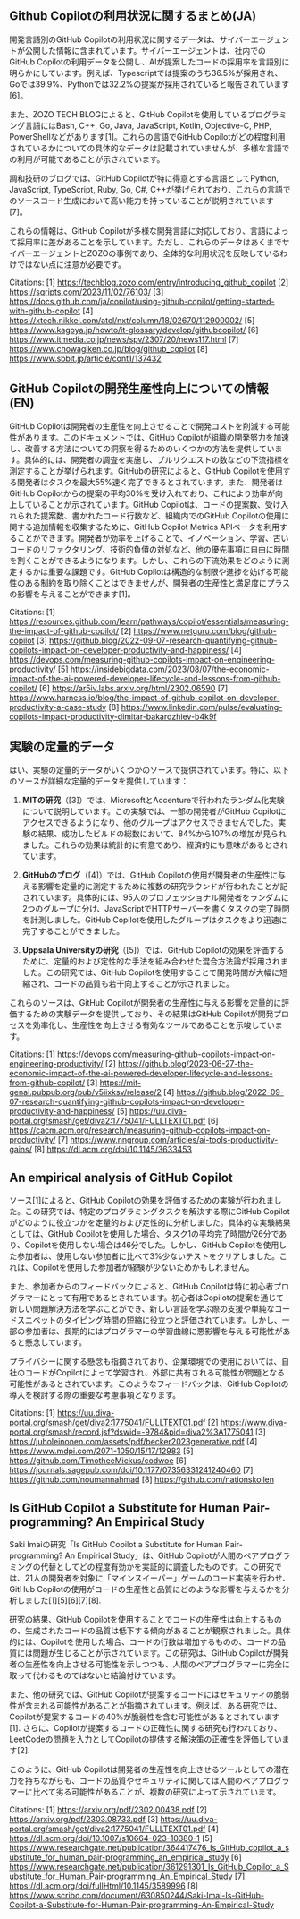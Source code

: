 ## Github Copilotの利用状況に関するまとめ(JA)
開発言語別のGitHub Copilotの利用状況に関するデータは、サイバーエージェントが公開した情報に含まれています。サイバーエージェントは、社内でのGitHub Copilotの利用データを公開し、AIが提案したコードの採用率を言語別に明らかにしています。例えば、Typescriptでは提案のうち36.5%が採用され、Goでは39.9%、Pythonでは32.2%の提案が採用されていると報告されています[6]。

また、ZOZO TECH BLOGによると、GitHub Copilotを使用しているプログラミング言語にはBash, C++, Go, Java, JavaScript, Kotlin, Objective-C, PHP, PowerShellなどがあります[1]。これらの言語でGitHub Copilotがどの程度利用されているかについての具体的なデータは記載されていませんが、多様な言語での利用が可能であることが示されています。

調和技研のブログでは、GitHub Copilotが特に得意とする言語としてPython, JavaScript, TypeScript, Ruby, Go, C#, C++が挙げられており、これらの言語でのソースコード生成において高い能力を持っていることが説明されています[7]。

これらの情報は、GitHub Copilotが多様な開発言語に対応しており、言語によって採用率に差があることを示しています。ただし、これらのデータはあくまでサイバーエージェントとZOZOの事例であり、全体的な利用状況を反映しているわけではない点に注意が必要です。

Citations:
[1] https://techblog.zozo.com/entry/introducing_github_copilot
[2] https://sqripts.com/2023/11/02/76103/
[3] https://docs.github.com/ja/copilot/using-github-copilot/getting-started-with-github-copilot
[4] https://xtech.nikkei.com/atcl/nxt/column/18/02670/112900002/
[5] https://www.kagoya.jp/howto/it-glossary/develop/githubcopilot/
[6] https://www.itmedia.co.jp/news/spv/2307/20/news117.html
[7] https://www.chowagiken.co.jp/blog/github_copilot
[8] https://www.sbbit.jp/article/cont1/137432

## GitHub Copilotの開発生産性向上についての情報(EN)
GitHub Copilotは開発者の生産性を向上させることで開発コストを削減する可能性があります。このドキュメントでは、GitHub Copilotが組織の開発努力を加速し、改善する方法についての洞察を得るためのいくつかの方法を提供しています。具体的には、開発者の調査を実施し、プルリクエストの数などの下流指標を測定することが挙げられます。GitHubの研究によると、GitHub Copilotを使用する開発者はタスクを最大55%速く完了できるとされています。また、開発者はGitHub Copilotからの提案の平均30%を受け入れており、これにより効率が向上していることが示されています。GitHub Copilotは、コードの提案数、受け入れられた提案数、書かれたコード行数など、組織内でのGitHub Copilotの使用に関する追加情報を収集するために、GitHub Copilot Metrics APIベータを利用することができます。開発者が効率を上げることで、イノベーション、学習、古いコードのリファクタリング、技術的負債の対処など、他の優先事項に自由に時間を割くことができるようになります。しかし、これらの下流効果をどのように測定するかは重要な課題です。GitHub Copilotは構造的な制限や進捗を妨げる可能性のある制約を取り除くことはできませんが、開発者の生産性と満足度にプラスの影響を与えることができます[1]。

Citations:
[1] https://resources.github.com/learn/pathways/copilot/essentials/measuring-the-impact-of-github-copilot/
[2] https://www.netguru.com/blog/github-copilot
[3] https://github.blog/2022-09-07-research-quantifying-github-copilots-impact-on-developer-productivity-and-happiness/
[4] https://devops.com/measuring-github-copilots-impact-on-engineering-productivity/
[5] https://insidebigdata.com/2023/08/07/the-economic-impact-of-the-ai-powered-developer-lifecycle-and-lessons-from-github-copilot/
[6] https://ar5iv.labs.arxiv.org/html/2302.06590
[7] https://www.harness.io/blog/the-impact-of-github-copilot-on-developer-productivity-a-case-study
[8] https://www.linkedin.com/pulse/evaluating-copilots-impact-productivity-dimitar-bakardzhiev-b4k9f

## 実験の定量的データ
はい、実験の定量的データがいくつかのソースで提供されています。特に、以下のソースが詳細な定量的データを提供しています：

1. **MITの研究**（[3]）では、MicrosoftとAccentureで行われたランダム化実験について説明しています。この実験では、一部の開発者がGitHub Copilotにアクセスできるようになり、他のグループはアクセスできませんでした。実験の結果、成功したビルドの総数において、84%から107%の増加が見られました。これらの効果は統計的に有意であり、経済的にも意味があるとされています。

2. **GitHubのブログ**（[4]）では、GitHub Copilotの使用が開発者の生産性に与える影響を定量的に測定するために複数の研究ラウンドが行われたことが記されています。具体的には、95人のプロフェッショナル開発者をランダムに2つのグループに分け、JavaScriptでHTTPサーバーを書くタスクの完了時間を計測しました。GitHub Copilotを使用したグループはタスクをより迅速に完了することができました。

3. **Uppsala Universityの研究**（[5]）では、GitHub Copilotの効果を評価するために、定量的および定性的な手法を組み合わせた混合方法論が採用されました。この研究では、GitHub Copilotを使用することで開発時間が大幅に短縮され、コードの品質も若干向上することが示されました。

これらのソースは、GitHub Copilotが開発者の生産性に与える影響を定量的に評価するための実験データを提供しており、その結果はGitHub Copilotが開発プロセスを効率化し、生産性を向上させる有効なツールであることを示唆しています。

Citations:
[1] https://devops.com/measuring-github-copilots-impact-on-engineering-productivity/
[2] https://github.blog/2023-06-27-the-economic-impact-of-the-ai-powered-developer-lifecycle-and-lessons-from-github-copilot/
[3] https://mit-genai.pubpub.org/pub/v5iixksv/release/2
[4] https://github.blog/2022-09-07-research-quantifying-github-copilots-impact-on-developer-productivity-and-happiness/
[5] https://uu.diva-portal.org/smash/get/diva2:1775041/FULLTEXT01.pdf
[6] https://cacm.acm.org/research/measuring-github-copilots-impact-on-productivity/
[7] https://www.nngroup.com/articles/ai-tools-productivity-gains/
[8] https://dl.acm.org/doi/10.1145/3633453


## An empirical analysis of GitHub Copilot
ソース[1]によると、GitHub Copilotの効果を評価するための実験が行われました。この研究では、特定のプログラミングタスクを解決する際にGitHub Copilotがどのように役立つかを定量的および定性的に分析しました。具体的な実験結果としては、GitHub Copilotを使用した場合、タスク1の平均完了時間が26分であり、Copilotを使用しない場合は46分でした。しかし、GitHub Copilotを使用した参加者は、使用しない参加者に比べて3%少ないテストをクリアしました。これは、Copilotを使用した参加者が経験が少ないためかもしれません。

また、参加者からのフィードバックによると、GitHub Copilotは特に初心者プログラマーにとって有用であるとされています。初心者はCopilotの提案を通じて新しい問題解決方法を学ぶことができ、新しい言語を学ぶ際の支援や単純なコードスニペットのタイピング時間の短縮に役立つと評価されています。しかし、一部の参加者は、長期的にはプログラマーの学習曲線に悪影響を与える可能性があると懸念しています。

プライバシーに関する懸念も指摘されており、企業環境での使用においては、自社のコードがCopilotによって学習され、外部に共有される可能性が問題となる可能性があるとされています。このようなフィードバックは、GitHub Copilotの導入を検討する際の重要な考慮事項となります。

Citations:
[1] https://uu.diva-portal.org/smash/get/diva2:1775041/FULLTEXT01.pdf
[2] https://www.diva-portal.org/smash/record.jsf?dswid=-9784&pid=diva2%3A1775041
[3] https://juholeinonen.com/assets/pdf/becker2023generative.pdf
[4] https://www.mdpi.com/2071-1050/15/17/12983
[5] https://github.com/TimotheeMickus/codwoe
[6] https://journals.sagepub.com/doi/10.1177/07356331241240460
[7] https://github.com/noumannahmad
[8] https://github.com/nationskollen

## Is GitHub Copilot a Substitute for Human Pair-programming? An Empirical Study

Saki Imaiの研究「Is GitHub Copilot a Substitute for Human Pair-programming? An Empirical Study」は、GitHub Copilotが人間のペアプログラミングの代替としてどの程度有効かを実証的に調査したものです。この研究では、21人の開発者を対象に「マインスイーパー」ゲームのコード実装を行わせ、GitHub Copilotの使用がコードの生産性と品質にどのような影響を与えるかを分析しました[1][5][6][7][8].

研究の結果、GitHub Copilotを使用することでコードの生産性は向上するものの、生成されたコードの品質は低下する傾向があることが観察されました。具体的には、Copilotを使用した場合、コードの行数は増加するものの、コードの品質には問題が生じることが示されています。この研究は、GitHub Copilotが開発者の生産性を向上させる可能性を示しつつも、人間のペアプログラマーに完全に取って代わるものではないと結論付けています。

また、他の研究では、GitHub Copilotが提案するコードにはセキュリティの脆弱性が含まれる可能性があることが指摘されています。例えば、ある研究では、Copilotが提案するコードの40%が脆弱性を含む可能性があるとされています[1]. さらに、Copilotが提案するコードの正確性に関する研究も行われており、LeetCodeの問題を入力としてCopilotの提供する解決策の正確性を評価しています[2].

このように、GitHub Copilotは開発者の生産性を向上させるツールとしての潜在力を持ちながらも、コードの品質やセキュリティに関しては人間のペアプログラマーに比べて劣る可能性があることが、複数の研究によって示されています。

Citations:
[1] https://arxiv.org/pdf/2302.00438.pdf
[2] https://arxiv.org/pdf/2303.08733.pdf
[3] https://uu.diva-portal.org/smash/get/diva2:1775041/FULLTEXT01.pdf
[4] https://dl.acm.org/doi/10.1007/s10664-023-10380-1
[5] https://www.researchgate.net/publication/364417476_Is_GitHub_copilot_a_substitute_for_human_pair-programming_an_empirical_study
[6] https://www.researchgate.net/publication/361291301_Is_GitHub_Copilot_a_Substitute_for_Human_Pair-programming_An_Empirical_Study
[7] https://dl.acm.org/doi/fullHtml/10.1145/3589996
[8] https://www.scribd.com/document/630850244/Saki-Imai-Is-GitHub-Copilot-a-Substitute-for-Human-Pair-programming-An-Empirical-Study